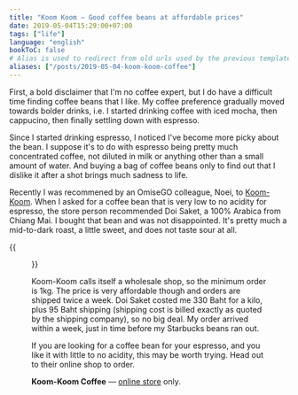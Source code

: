 ```yaml
---
title: "Koom Koom — Good coffee beans at affordable prices"
date: 2019-05-04T15:29:00+07:00
tags: ["life"]
language: "english"
bookToC: false
# Alias is used to redirect from old urls used by the previous template
aliases: ["/posts/2019-05-04-koom-koom-coffee"]
---
```


First, a bold disclaimer that I'm no coffee expert, but I do have a difficult time finding coffee beans that I like. My coffee preference gradually moved towards bolder drinks, i.e. I started drinking coffee with iced mocha, then cappucino, then finally settling down with espresso.

Since I started drinking espresso, I noticed I've become more picky about the bean. I suppose it's to do with espresso being pretty much concentrated coffee, not diluted in milk or anything other than a small amount of water. And buying a bag of coffee beans only to find out that I dislike it after a shot brings much sadness to life.

Recently I was recommened by an OmiseGO colleague, Noei, to [Koom-Koom](http://koomkoomcoffee.com). When I asked for a coffee bean that is very low to no acidity for espresso, the store person recommended Doi Saket, a 100% Arabica from Chiang Mai. I bought that bean and was not disappointed. It's pretty much a mid-to-dark roast, a little sweet, and does not taste sour at all.

{{<figure src="resources/koom-koom.jpg" title="Koom Koom Coffee (Ikea clipper not included :p)">}}

Koom-Koom calls itself a wholesale shop, so the minimum order is 1kg. The price is very affordable though and orders are shipped twice a week. Doi Saket costed me 330 Baht for a kilo, plus 95 Baht shipping (shipping cost is billed exactly as quoted by the shipping company), so no big deal. My order arrived within a week, just in time before my Starbucks beans ran out.

If you are looking for a coffee bean for your espresso, and you like it with little to no acidity, this may be worth trying. Head out to their online shop to order.

<strong>Koom-Koom Coffee</strong> — [online store](http://www.koomkoomcoffee.com/) only.
